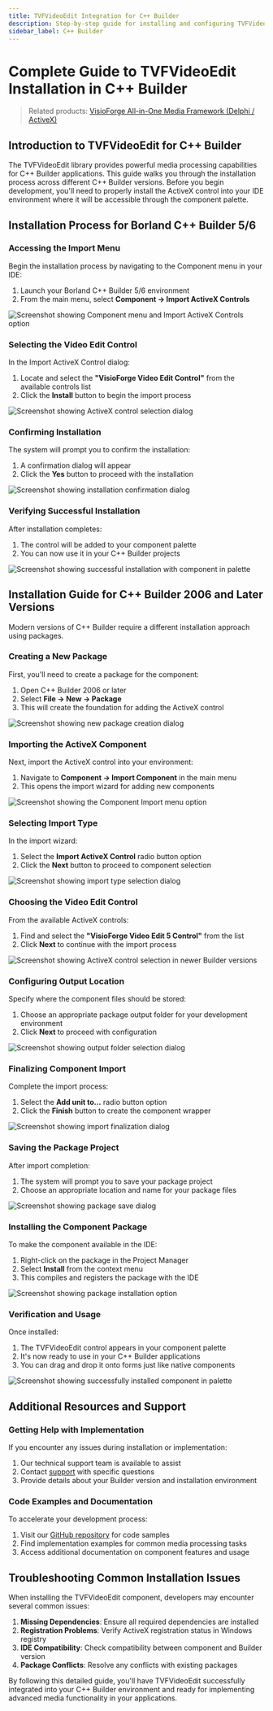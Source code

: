 ```yaml
---
title: TVFVideoEdit Integration for C++ Builder
description: Step-by-step guide for installing and configuring TVFVideoEdit ActiveX components in all versions of C++ Builder (5/6, 2006, and newer). Learn how to import controls, create packages, and add features to your media applications.
sidebar_label: C++ Builder
---
```


# Complete Guide to TVFVideoEdit Installation in C++ Builder

> Related products: [VisioForge All-in-One Media Framework (Delphi / ActiveX)](https://www.visioforge.com/all-in-one-media-framework)

## Introduction to TVFVideoEdit for C++ Builder

The TVFVideoEdit library provides powerful media processing capabilities for C++ Builder applications. This guide walks you through the installation process across different C++ Builder versions. Before you begin development, you'll need to properly install the ActiveX control into your IDE environment where it will be accessible through the component palette.

## Installation Process for Borland C++ Builder 5/6

### Accessing the Import Menu

Begin the installation process by navigating to the Component menu in your IDE:

1. Launch your Borland C++ Builder 5/6 environment
2. From the main menu, select **Component -> Import ActiveX Controls**

![Screenshot showing Component menu and Import ActiveX Controls option](bcb6_1.webp)

### Selecting the Video Edit Control

In the Import ActiveX Control dialog:

1. Locate and select the **"VisioForge Video Edit Control"** from the available controls list
2. Click the **Install** button to begin the import process

![Screenshot showing ActiveX control selection dialog](bcb6_2.webp)

### Confirming Installation

The system will prompt you to confirm the installation:

1. A confirmation dialog will appear
2. Click the **Yes** button to proceed with the installation

![Screenshot showing installation confirmation dialog](bcb6_3.webp)

### Verifying Successful Installation

After installation completes:

1. The control will be added to your component palette
2. You can now use it in your C++ Builder projects

![Screenshot showing successful installation with component in palette](bcb6_4.webp)

## Installation Guide for C++ Builder 2006 and Later Versions

Modern versions of C++ Builder require a different installation approach using packages.

### Creating a New Package

First, you'll need to create a package for the component:

1. Open C++ Builder 2006 or later
2. Select **File -> New -> Package**
3. This will create the foundation for adding the ActiveX control

![Screenshot showing new package creation dialog](bcb2006_1-1.webp)

### Importing the ActiveX Component

Next, import the ActiveX control into your environment:

1. Navigate to **Component → Import Component** in the main menu
2. This opens the import wizard for adding new components

![Screenshot showing the Component Import menu option](vcbcb2006_2.webp)

### Selecting Import Type

In the import wizard:

1. Select the **Import ActiveX Control** radio button option
2. Click the **Next** button to proceed to component selection

![Screenshot showing import type selection dialog](bcb2006_3-1.webp)

### Choosing the Video Edit Control

From the available ActiveX controls:

1. Find and select the **"VisioForge Video Edit 5 Control"** from the list
2. Click **Next** to continue with the import process

![Screenshot showing ActiveX control selection in newer Builder versions](bcb2006_4-1.webp)

### Configuring Output Location

Specify where the component files should be stored:

1. Choose an appropriate package output folder for your development environment
2. Click **Next** to proceed with configuration

![Screenshot showing output folder selection dialog](bcb2006_5-1.webp)

### Finalizing Component Import

Complete the import process:

1. Select the **Add unit to…** radio button option
2. Click the **Finish** button to create the component wrapper

![Screenshot showing import finalization dialog](bcb2006_6-1.webp)

### Saving the Package Project

After import completion:

1. The system will prompt you to save your package project
2. Choose an appropriate location and name for your package files

![Screenshot showing package save dialog](bcb2006_7-1.webp)

### Installing the Component Package

To make the component available in the IDE:

1. Right-click on the package in the Project Manager
2. Select **Install** from the context menu
3. This compiles and registers the package with the IDE

![Screenshot showing package installation option](bcb2006_8-1.webp)

### Verification and Usage

Once installed:

1. The TVFVideoEdit control appears in your component palette
2. It's now ready to use in your C++ Builder applications
3. You can drag and drop it onto forms just like native components

![Screenshot showing successfully installed component in palette](bcb2006_9-1.webp)

## Additional Resources and Support

### Getting Help with Implementation

If you encounter any issues during installation or implementation:

1. Our technical support team is available to assist
2. Contact [support](https://support.visioforge.com/) with specific questions
3. Provide details about your Builder version and installation environment

### Code Examples and Documentation

To accelerate your development process:

1. Visit our [GitHub repository](https://github.com/visioforge/) for code samples
2. Find implementation examples for common media processing tasks
3. Access additional documentation on component features and usage

## Troubleshooting Common Installation Issues

When installing the TVFVideoEdit component, developers may encounter several common issues:

1. **Missing Dependencies**: Ensure all required dependencies are installed
2. **Registration Problems**: Verify ActiveX registration status in Windows registry
3. **IDE Compatibility**: Check compatibility between component and Builder version
4. **Package Conflicts**: Resolve any conflicts with existing packages

By following this detailed guide, you'll have TVFVideoEdit successfully integrated into your C++ Builder environment and ready for implementing advanced media functionality in your applications.
